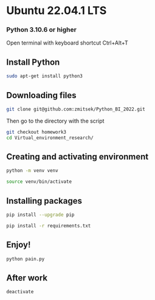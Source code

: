 #  Ubuntu 22.04.1 LTS

### Python 3.10.6 or higher

 Open terminal with keyboard shortcut  Ctrl+Alt+T

## Install Python

```sh
sudo apt-get install python3
```

## Downloading files
```sh
git clone git@github.com:zmitsek/Python_BI_2022.git
```
Then go to the directory with the script
```sh
git checkout homework3
cd Virtual_environment_research/
```

## Creating and activating environment
```sh
python -m venv venv
```
```sh
source venv/bin/activate
```

## Installing packages
```sh
pip install --upgrade pip
```
```sh
pip install -r requirements.txt
```


## Enjoy!
```sh
python pain.py
```
## After work
```sh
deactivate
```
